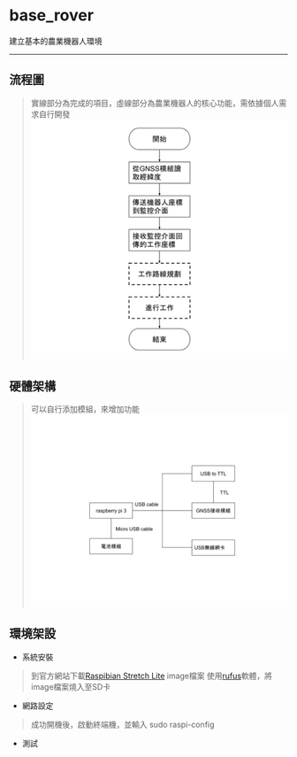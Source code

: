 # base_rover
建立基本的農業機器人環境
* * *

## 流程圖
>實線部分為完成的項目，虛線部分為農業機器人的核心功能，需依據個人需求自行開發
![image](https://github.com/bz-lin/base_rover/blob/master/rover%E5%9F%BA%E7%A4%8E%E5%8A%9F%E8%83%BD%E6%B5%81%E7%A8%8B%E5%9C%96.svg)

## 硬體架構
>可以自行添加模組，來增加功能
![image](https://github.com/bz-lin/base_rover/blob/master/rover%E5%9F%BA%E7%A4%8E%E7%A1%AC%E9%AB%94%E6%9E%B6%E6%A7%8B.svg)

## 環境架設
* 系統安裝
>到官方網站下載[Raspibian Stretch Lite](http://downloads.raspberrypi.org/raspbian/images/raspbian-2019-04-09/) image檔案
使用[rufus](https://rufus.ie/)軟體，將image檔案燒入至SD卡
* 網路設定
>成功開機後，啟動終端機，並輸入
        sudo raspi-config
* 測試

